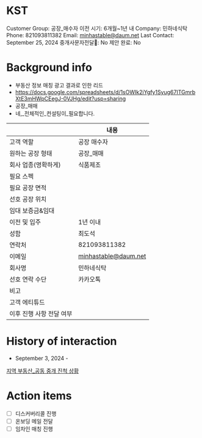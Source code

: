 # KST

Customer Group: 공장_매수자
이전 시기: 6개월~1년 내
Company: 민하네식탁
Phone: 821093811382
Email: minhastable@daum.net
Last Contact: September 25, 2024
중개사문자전달📩: No
제안 완료: No

# Background info

- 부동산 정보 매칭 광고 결과로 인한 리드
- https://docs.google.com/spreadsheets/d/1sOWIk2iYgfy1Syug67ITGmrbXtE3mHWpCEegJ-0VJHg/edit?usp=sharing
- 공장_매매
- 네,_전체적인_컨설팅이_필요합니다.

|  | 내용 |
| --- | --- |
| 고객 역할 | 공장 매수자 |
| 원하는 공장 형태 | 공장_매매 |
| 회사 업종(명확하게) | 식품제조 |
| 필요 스펙 |  |
| 필요 공장 면적 |  |
| 선호 공장 위치 |  |
| 임대 보증금&임대 |  |
| 이전 및 입주 | 1년 이내 |
| 성함 | 최도석 |
| 연락처 | 821093811382 |
| 이메일 | [minhastable@daum.net](mailto:minhastable@daum.net) |
| 회사명 | 민하네식탁 |
| 선호 연락 수단 | 카카오톡 |
| 비고 |  |
| 고객 에티튜드 |  |
| 이후 진행 사항 전달 여부 |  |

# History of interaction

- September 3, 2024 -

[지역 부동산_공동 중개 진척 상황](%E1%84%8C%E1%85%B5%E1%84%8B%E1%85%A7%E1%86%A8%20%E1%84%87%E1%85%AE%E1%84%83%E1%85%A9%E1%86%BC%E1%84%89%E1%85%A1%E1%86%AB_%E1%84%80%E1%85%A9%E1%86%BC%E1%84%83%E1%85%A9%E1%86%BC%20%E1%84%8C%E1%85%AE%E1%86%BC%E1%84%80%E1%85%A2%20%E1%84%8C%E1%85%B5%E1%86%AB%E1%84%8E%E1%85%A5%E1%86%A8%20%E1%84%89%E1%85%A1%E1%86%BC%E1%84%92%E1%85%AA%E1%86%BC%20fffe98ce7f7181dc83a8dca8e6e8ae4b.csv)

# Action items

- [ ]  디스커버리콜 진행
- [ ]  온보딩 메일 전달
- [ ]  임차인 매칭 진행